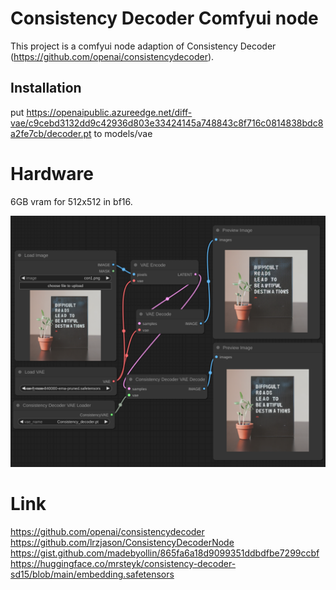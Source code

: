 # Consistency Decoder Comfyui node

This project is a comfyui node adaption of Consistency Decoder (https://github.com/openai/consistencydecoder).

## Installation

put https://openaipublic.azureedge.net/diff-vae/c9cebd3132dd9c42936d803e33424145a748843c8f716c0814838bdc8a2fe7cb/decoder.pt to models/vae

# Hardware 
6GB vram for 512x512 in bf16.

![](./assets/scr.png)

# Link

https://github.com/openai/consistencydecoder  
https://github.com/lrzjason/ConsistencyDecoderNode  
https://gist.github.com/madebyollin/865fa6a18d9099351ddbdfbe7299ccbf  
https://huggingface.co/mrsteyk/consistency-decoder-sd15/blob/main/embedding.safetensors